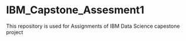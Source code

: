 # IBM_Capstone_Assesment1
This repository is used for Assignments of IBM Data Science capestone project

